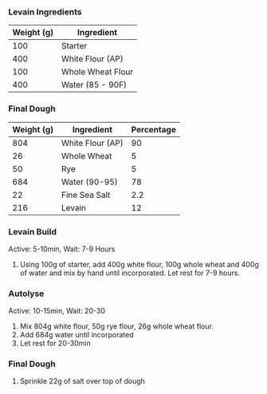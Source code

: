 ### Levain Ingredients
|Weight (g)|Ingredient|
|----------|----------|
|100|Starter|
|400|White Flour (AP)|
|100|Whole Wheat Flour|
|400| Water (85 - 90F)

### Final Dough
|Weight (g)|Ingredient|Percentage|
|----------|----------|----------|
|804|White Flour (AP)|90|
|26|Whole Wheat|5|
|50|Rye|5|
|684|Water (90-95)|78|
|22|Fine Sea Salt|2.2|
|216|Levain|12|

### Levain Build
Active: 5-10min, Wait: 7-9 Hours
1. Using 100g of starter, add 400g white flour, 100g whole wheat and 400g of water and mix by hand until incorporated. Let rest for 7-9 hours.

### Autolyse
Active: 10-15min, Wait: 20-30
1. Mix 804g white flour, 50g rye flour, 26g whole wheat flour.
2. Add 684g water until incorporated
3. Let rest for 20-30min

### Final Dough
1. Sprinkle 22g of salt over top of dough
